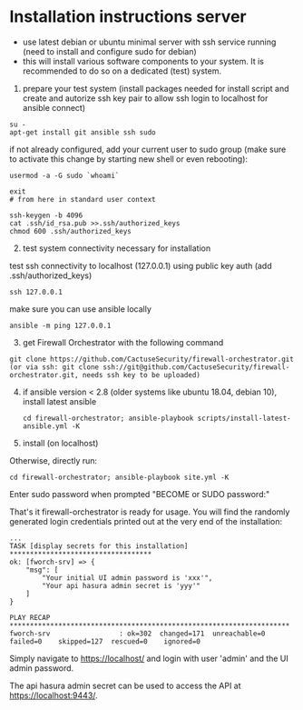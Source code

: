 # Installation instructions server

- use latest debian or ubuntu minimal server with ssh service running (need to install and configure sudo for debian)
- this will install various software components to your system. It is recommended to do so on a dedicated (test) system.

1) prepare your test system (install packages needed for install script and create and autorize ssh key pair to allow ssh login to localhost for ansible connect)

```console
su -
apt-get install git ansible ssh sudo
```
if not already configured, add your current user to sudo group (make sure to activate this change by starting new shell or even rebooting):

```console
usermod -a -G sudo `whoami`

exit
# from here in standard user context

ssh-keygen -b 4096
cat .ssh/id_rsa.pub >>.ssh/authorized_keys
chmod 600 .ssh/authorized_keys
```

2) test system connectivity necessary for installation

test ssh connectivity to localhost (127.0.0.1) using public key auth (add .ssh/authorized_keys)

```console
ssh 127.0.0.1
```

make sure you can use ansible locally

```console
ansible -m ping 127.0.0.1
```

3) get Firewall Orchestrator with the following command

```console
git clone https://github.com/CactuseSecurity/firewall-orchestrator.git
(or via ssh: git clone ssh://git@github.com/CactuseSecurity/firewall-orchestrator.git, needs ssh key to be uploaded)
```

4) if ansible version < 2.8 (older systems like ubuntu 18.04, debian 10), install latest ansible 

       cd firewall-orchestrator; ansible-playbook scripts/install-latest-ansible.yml -K

5) install (on localhost)

Otherwise, directly run:

```console
cd firewall-orchestrator; ansible-playbook site.yml -K
```
Enter sudo password when prompted "BECOME or SUDO password:"

That's it firewall-orchestrator is ready for usage. You will find the randomly generated login credentials printed out at the very end of the installation:
```
...
TASK [display secrets for this installation] ***********************************
ok: [fworch-srv] => {
    "msg": [
        "Your initial UI admin password is 'xxx'",
        "Your api hasura admin secret is 'yyy'"
    ]
}

PLAY RECAP *********************************************************************
fworch-srv                 : ok=302  changed=171  unreachable=0    failed=0    skipped=127  rescued=0    ignored=0
```
Simply navigate to <https://localhost/> and login with user 'admin' and the UI admin password.

The api hasura admin secret can be used to access the API at <https://localhost:9443/>.
